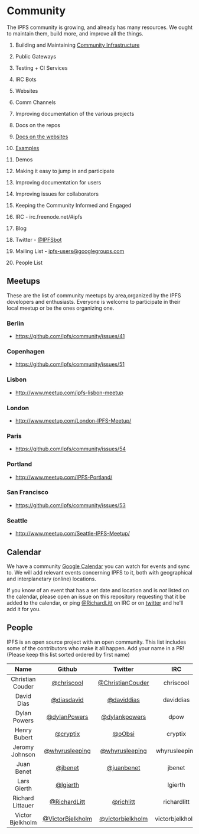 # Community

The IPFS community is growing, and already has many resources.
We ought to maintain them, build more, and improve all the things.

1. Building and Maintaining
  [Community Infrastructure](https://github.com/ipfs/infrastructure)
  1. Public Gateways
  2. Testing + CI Services
  3. IRC Bots
  4. Websites
  5. Comm Channels

2. Improving documentation of the various projects
  1. Docs on the repos
  2. [Docs on the websites](http://ipfs.io/docs)
  3. [Examples](http://ipfs.io/docs/examples)
  4. Demos

3. Making it easy to jump in and participate
  1. Improving documentation for users
  2. Improving issues for collaborators

4. Keeping the Community Informed and Engaged
  1. IRC - irc.freenode.net/#ipfs
  2. Blog
  3. Twitter - [@IPFSbot](https://twitter.com/IPFSbot)
  4. Mailing List - [ipfs-users@googlegroups.com](https://groups.google.com/forum/#!forum/ipfs-users)
  5. People List

## Meetups

These are the list of community meetups by area,organized by the IPFS developers and enthusiasts. Everyone is welcome to participate in their local meetup or be the ones organizing one.

### Berlin
  - https://github.com/ipfs/community/issues/41

### Copenhagen
  - https://github.com/ipfs/community/issues/51

### Lisbon
  - http://www.meetup.com/ipfs-lisbon-meetup

### London
  - http://www.meetup.com/London-IPFS-Meetup/

### Paris
  - https://github.com/ipfs/community/issues/54

### Portland
  - http://www.meetup.com/IPFS-Portland/ 

### San Francisco
  - https://github.com/ipfs/community/issues/53

### Seattle
  - http://www.meetup.com/Seattle-IPFS-Meetup/

## Calendar

We have a community [Google Calendar](https://www.google.com/calendar/embed?src=ipfs.io_eal36ugu5e75s207gfjcu0ae84%40group.calendar.google.com&ctz=America/New_York) you can watch for events and sync to. We will add relevant events concerning IPFS to it, both with geographical and interplanetary (online) locations.

If you know of an event that has a set date and location and is _not_ listed on the calendar, please open an issue on this repository requesting that it be added to the calendar, or ping [@RichardLitt](https://github.com/RichardLitt) on IRC or on [twitter](https://twitter.com/richlitt) and he'll add it for you.

## People

IPFS is an open source project with an open community. This list includes
some of the contributors who make it all happen. Add your name in a PR!
(Please keep this list sorted ordered by first name)

Name | Github | Twitter | IRC
:--: | :----: | :-: | :-----:
Christian Couder | [@chriscool](//github.com/chriscool) | [@ChristianCouder](https://twitter.com/ChristianCouder) | chriscool
David Dias | [@diasdavid](//github.com/diasdavid) | [@daviddias](//twitter.com/daviddias) | daviddias
Dylan Powers | [@dylanPowers](https://github.com/dylanPowers) | [@dylankpowers](https://twitter.com/dylankpowers) | dpow
Henry Bubert | [@cryptix](//github.com/cryptix) | [@oObsi](//twitter.com/oObsi) | cryptix
Jeromy Johnson | [@whyrusleeping](//github.com/whyrusleeping) | [@whyrusleeping](//twitter.com/whyrusleeping) | whyrusleeping
Juan Benet | [@jbenet](//github.com/jbenet) | [@juanbenet](//twitter.com/juanbenet) | jbenet
Lars Gierth | [@lgierth](//github.com/lgierth) |  | lgierth
Richard Littauer | [@RichardLitt](//github.com/RichardLitt) | [@richlitt](//twitter.com/richlitt) | richardlitt
Victor Bjelkholm | [@VictorBjelkholm](//github.com/VictorBjelkholm) | [@victorbjelkholm](//twitter.com/victorbjelkholm) | victorbjelkholm
